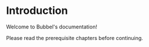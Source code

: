 # Introduction

Welcome to Bubbel's documentation!

Please read the prerequisite chapters before continuing.
